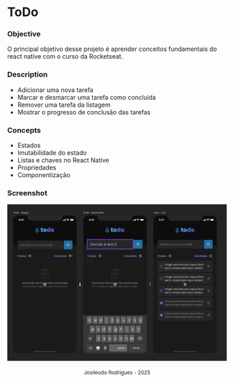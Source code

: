 # ToDo

### Objective
O principal objetivo desse projeto é aprender conceitos fundamentais do react native com o curso da Rocketseat.
### Description
- Adicionar uma nova tarefa
- Marcar e desmarcar uma tarefa como concluída
- Remover uma tarefa da listagem
- Mostrar o progresso de conclusão das tarefas

### Concepts
- Estados
- Imutabilidade do estado
- Listas e chaves no React Native
- Propriedades
- Componentização

### Screenshot

![img.png](img.png)


<div align="center">
<small> Josileudo Rodrigues - 2025 </small>
</div>
